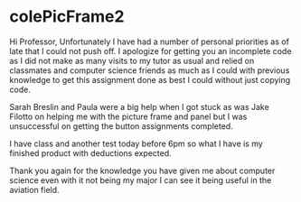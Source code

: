 # colePicFrame2

Hi Professor, Unfortunately I have had a number of personal priorities as of late that I could not push off. I apologize for getting you an incomplete code as I did not make as many visits to my tutor as usual and relied on classmates and computer science friends as much as I could with previous knowledge to get this assignment done as best I could without just copying code.


Sarah Breslin and Paula were a big help when I got stuck as was Jake Filotto on helping me with the picture frame and panel but I was unsuccessful on getting the button assignments completed.  

I have class and another test today before 6pm so what I have is my finished product with deductions expected.

Thank you again for the knowledge you have given me about computer science even with it not being my major I can see it being useful in the aviation field.

